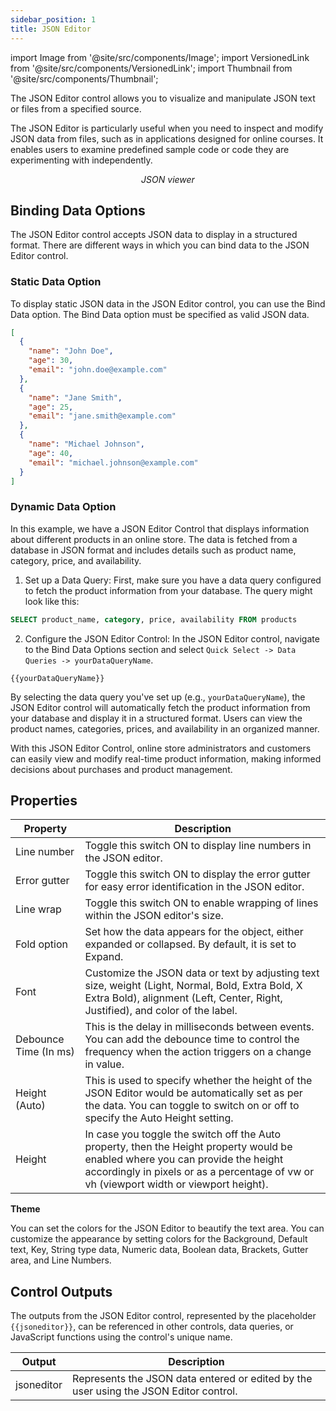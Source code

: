 ```yaml
---
sidebar_position: 1
title: JSON Editor
---
```


import Image from '@site/src/components/Image';
import VersionedLink from '@site/src/components/VersionedLink';
import Thumbnail from '@site/src/components/Thumbnail';


The JSON Editor control allows you to visualize and manipulate JSON text or files from a specified source.

The JSON Editor is particularly useful when you need to inspect and modify JSON data from files, such as in applications designed for online courses. It enables users to examine predefined sample code or code they are experimenting with independently.

<figure>
  <Thumbnail src="/img/reference/controls/json-editor/preview.jpeg" alt="JSON viewer" />
  <figcaption align = "center"><i>JSON viewer</i></figcaption>
</figure>

## Binding Data Options

The JSON Editor control accepts JSON data to display in a structured format. There are different ways in which you can bind data to the JSON Editor control.

### Static Data Option

To display static JSON data in the JSON Editor control, you can use the Bind Data option. The Bind Data option must be specified as valid JSON data.

```json
[
  {
    "name": "John Doe",
    "age": 30,
    "email": "john.doe@example.com"
  },
  {
    "name": "Jane Smith",
    "age": 25,
    "email": "jane.smith@example.com"
  },
  {
    "name": "Michael Johnson",
    "age": 40,
    "email": "michael.johnson@example.com"
  }
]
```

### Dynamic Data Option

In this example, we have a JSON Editor Control that displays information about different products in an online store. The data is fetched from a database in JSON format and includes details such as product name, category, price, and availability.

1. Set up a Data Query:
First, make sure you have a data query configured to fetch the product information from your database. The query might look like this:

```sql
SELECT product_name, category, price, availability FROM products
```

2. Configure the JSON Editor Control:
In the JSON Editor control, navigate to the Bind Data Options section and select `Quick Select -> Data Queries -> yourDataQueryName`.

```
{{yourDataQueryName}}
```

By selecting the data query you've set up (e.g., `yourDataQueryName`), the JSON Editor control will automatically fetch the product information from your database and display it in a structured format. Users can view the product names, categories, prices, and availability in an organized manner.

With this JSON Editor Control, online store administrators and customers can easily view and modify real-time product information, making informed decisions about purchases and product management.

## Properties


| Property          | Description                                                                                                  |
|-------------------|--------------------------------------------------------------------------------------------------------------|
| Line number       | Toggle this switch ON to display line numbers in the JSON editor.                                           |
| Error gutter      | Toggle this switch ON to display the error gutter for easy error identification in the JSON editor.       |
| Line wrap         | Toggle this switch ON to enable wrapping of lines within the JSON editor's size.                          |
| Fold option       | Set how the data appears for the object, either expanded or collapsed. By default, it is set to Expand.    |
| Font              | Customize the JSON data or text by adjusting text size, weight (Light, Normal, Bold, Extra Bold, X Extra Bold), alignment (Left, Center, Right, Justified), and color of the label. |
| Debounce Time (In ms) | This is the delay in milliseconds between events. You can add the debounce time to control the frequency when the action triggers on a change in value. |
| Height (Auto)     | This is used to specify whether the height of the JSON Editor would be automatically set as per the data. You can toggle to switch on or off to specify the Auto Height setting. |
| Height            | In case you toggle the switch off the Auto property, then the Height property would be enabled where you can provide the height accordingly in pixels or as a percentage of vw or vh (viewport width or viewport height). |

**Theme**

You can set the colors for the JSON Editor to beautify the text area. You can customize the appearance by setting colors for the Background, Default text, Key, String type data, Numeric data, Boolean data, Brackets, Gutter area, and Line Numbers.

## Control Outputs

The outputs from the JSON Editor control, represented by the placeholder `{{jsoneditor}}`, can be referenced in other controls, data queries, or JavaScript functions using the control's unique name.

| Output       | Description                                                                                                  |
|--------------|--------------------------------------------------------------------------------------------------------------|
| jsoneditor    | Represents the JSON data entered or edited by the user using the JSON Editor control.                        |